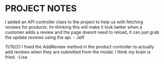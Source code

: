 <h1>PROJECT NOTES</h1>

I added an API controller class to the project to help us with fetching reviews for products. Im thinking this will make it look better when a customer adds a review and the page doesnt need to reload, it can just grab the update reviews using the api. - Jeff


11/10/21 I fixed the AddReview method in the product controller to actually add reviews when they are submitted from the modal. I think my brain is fried. -Lisa
